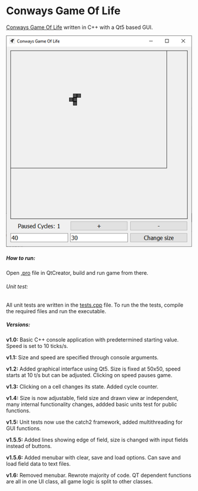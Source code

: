 # Conways Game Of Life
[Conways Game Of Life](https://en.wikipedia.org/wiki/Conway%27s_Game_of_Life) written in C++ with a Qt5 based GUI.

![alt text](https://github.com/jleipus/Game-Of-Life/blob/master/screencap.png?raw=true)

##### How to run:
Open [.pro](https://github.com/jleipus/Game-Of-Life/blob/master/src/GameOfLife.pro) file in QtCreator, build and run game from there.

###### Unit test:
All unit tests are written in the [tests.cpp](https://github.com/jleipus/Game-Of-Life/blob/master/src/tests/tests.cpp) file. To run the the tests, compile the required files and run the executable.

##### Versions:

**v1.0:** Basic C++ console application with predetermined starting value. Speed is set to 10 ticks/s.

**v1.1:** Size and speed are specified through console arguments.

**v1.2:** Added graphical interface using Qt5. Size is fixed at 50x50, speed starts at 10 t/s but can be adjusted. Clicking on speed pauses game.

**v1.3:** Clicking on a cell changes its state. Added cycle counter.

**v1.4:** Size is now adjustable, field size and drawn view ar independent, many internal functionality changes, addded basic units test for public functions.

**v1.5:** Unit tests now use the catch2 framework, added multithreading for GUI functions.

**v1.5.5:** Added lines showing edge of field, size is changed with input fields instead of buttons.

**v1.5.6:** Added menubar with clear, save and load options. Can save and load field data to text files.

**v1.6:** Removed menubar. Rewrote majority of code. QT dependent functions are all in one UI class, all game logic is split to other classes.
